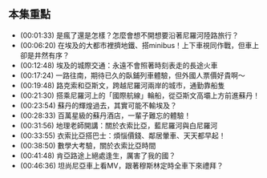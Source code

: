---
---


## 本集重點

* (00:01:33) 是瘋了還是怎樣？怎麼會想不開想要沿著尼羅河陸路旅行？
* (00:06:20) 在埃及的大都市裡擠地鐵、搭minibus！上下車視同作戰，但車上卻是井然有序？
* (00:12:48) 埃及的城際交通：永遠不會照著時刻表走的長途火車
* (00:17:24) 一路往南，期待已久的臥鋪列車體驗，但外國人票價好貴啊～
* (00:19:48) 路克索和亞斯文，跨越尼羅河兩岸的城市，通勤靠船隻
* (00:21:30) 搭乘尼羅河上的「國際航線」輪船，從亞斯文高壩上方前進蘇丹！
* (00:23:54) 蘇丹的輝煌過去，其實可能不輸埃及？
* (00:28:33) 百萬星級的蘇丹酒店，一輩子難忘的體驗！
* (00:31:56) 地理老師開講：關於衣索比亞，藍尼羅河與白尼羅河
* (00:33:55) 衣索比亞搭巴士：煩惱價錢、鄰居暈車、天天都早起！
* (00:38:50) 數學大考驗，關於衣索比亞時間
* (00:41:48) 肯亞路途上絕處逢生，厲害了我的國？
* (00:46:36) 坦尚尼亞車上看MV，跟著穆斯林定時全車下來禮拜？
